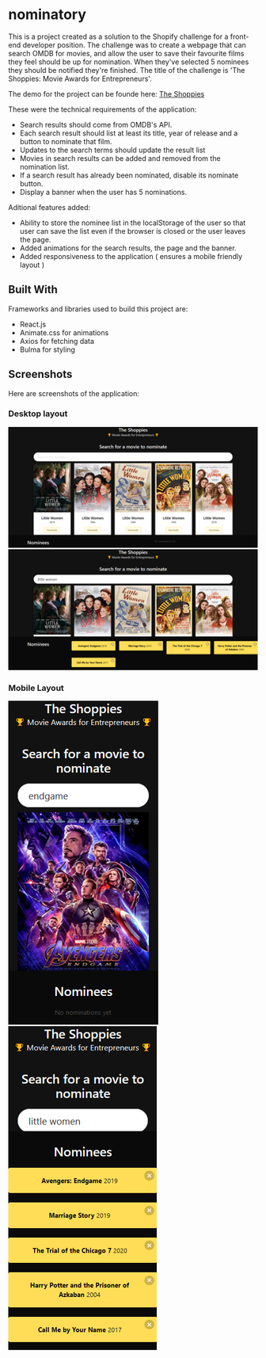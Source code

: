 # nominatory

This is a project created as a solution to the Shopify challenge for a front-end developer position. The challenge was to create a webpage that can search OMDB for movies, and allow the user to save their favourite films they feel should be up for nomination. When they've selected 5 nominees they should be notified they're finished. The title of the challenge is 'The Shoppies: Movie Awards for Entrepreneurs'.

The demo for the project can be founde here: [The Shoppies](https://eager-yalow-a4d447.netlify.app/)

These were the technical requirements of the application:
* Search results should come from OMDB's API.
* Each search result should list at least its title, year of release and a button to nominate that film.
* Updates to the search terms should update the result list
* Movies in search results can be added and removed from the nomination list.
* If a search result has already been nominated, disable its nominate button.
* Display a banner when the user has 5 nominations.

Aditional features added:
* Ability to store the nominee list in the localStorage of the user so that user can save the list even if the browser is closed or the user leaves the page.
* Added animations for the search results, the page and the banner.
* Added responsiveness to the application ( ensures a mobile friendly layout )

## Built With

Frameworks and libraries used to build this project are:
* React.js
* Animate.css for animations
* Axios for fetching data
* Bulma for styling

## Screenshots 
Here are screenshots of the application: 

### Desktop layout
![Desktop view without nominations](screenshots\desktop1.png)
![Desktop view with nominations](screenshots\desktop2.png)

### Mobile Layout
![Mobile view without nominations](screenshots\mobile1.png)
![Mobile view with nominations](screenshots\mobile2.png)

